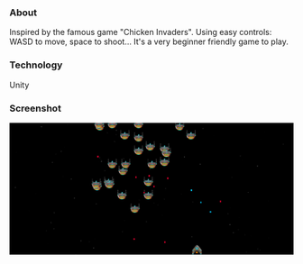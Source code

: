 ### About
Inspired by the famous game "Chicken Invaders".
Using easy controls: WASD to move, space to shoot... It's a very beginner friendly game to play.

### Technology
Unity

### Screenshot
![game](https://github.com/ninhpm95/SpaceshipInvaders/blob/master/SpaceshipInvader.png?raw=true)

